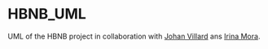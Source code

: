 # HBNB_UML

UML of the HBNB project in collaboration with [Johan Villard](https://github.com/JohanVillard) ans [Irina Mora](https://github.com/IrenBod).
